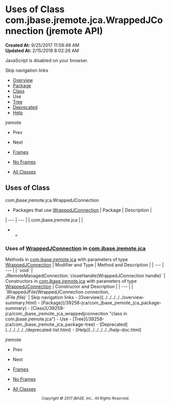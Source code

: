 # Uses of Class com.jbase.jremote.jca.WrappedJConnection (jremote   API)

**Created At:** 9/25/2017 11:58:48 AM  
**Updated At:** 2/15/2018 8:02:26 AM  

<script type="text/javascript"><!--
    try {
        if (location.href.indexOf('is-external=true') == -1) {
            parent.document.title="Uses of Class com.jbase.jremote.jca.WrappedJConnection (jremote   API)";
        }
    }
    catch(err) {
    }
//--></script><noscript><div>JavaScript is disabled on your browser.</div></noscript><!-- ========= START OF TOP NAVBAR ======= -->
<!--   -->
Skip navigation links
<!--   -->
- [Overview](../../../../../overview-summary.html)
- [Package](/39258-jca/com_jbase_jremote_jca_package-summary)
- [Class](/39258-jca/com_jbase_jremote_jca_wrappedjconnection "class in com.jbase.jremote.jca")
- Use
- [Tree](/39258-jca/com_jbase_jremote_jca_package-tree)
- [Deprecated](../../../../../deprecated-list.html)
- [Help](../../../../../help-doc.html)


jremote <br>

- Prev
- Next


- [Frames](../../../../../index.html?com/jbase/jremote/jca/class-use//39261-class-use/com_jbase_jremote_jca_class-use_WrappedJConnection)
- [No Frames](/39261-class-use/com_jbase_jremote_jca_class-use_WrappedJConnection)


- [All Classes](../../../../../allclasses-noframe.html)


<script type="text/javascript"><!--
  allClassesLink = document.getElementById("allclasses_navbar_top");
  if(window==top) {
    allClassesLink.style.display = "block";
  }
  else {
    allClassesLink.style.display = "none";
  }
  //--></script>
<!--   -->
<!-- ========= END OF TOP NAVBAR ========= -->
## Uses of Class
com.jbase.jremote.jca.WrappedJConnection

- <caption><span>Packages that use <a href="/39258-jca/com_jbase_jremote_jca_wrappedjconnection" title="class in com.jbase.jremote.jca">WrappedJConnection</a></span><span class="tabEnd"> </span></caption>| Package | Description |
| --- | --- |
| com.jbase.jremote.jca |   |
- - <!--   -->
### Uses of [WrappedJConnection](/39258-jca/com_jbase_jremote_jca_wrappedjconnection "class in com.jbase.jremote.jca") in [com.jbase.jremote.jca](/39258-jca/com_jbase_jremote_jca_package-summary)


<caption><span>Methods in <a href="/39258-jca/com_jbase_jremote_jca_package-summary">com.jbase.jremote.jca</a> with parameters of type <a href="/39258-jca/com_jbase_jremote_jca_wrappedjconnection" title="class in com.jbase.jremote.jca">WrappedJConnection</a></span><span class="tabEnd"> </span></caption>| Modifier and Type | Method and Description |
| --- | --- |
| `void` | JRemoteManagedConnection.`closeHandle(WrappedJConnection handle)`  |



<caption><span>Constructors in <a href="/39258-jca/com_jbase_jremote_jca_package-summary">com.jbase.jremote.jca</a> with parameters of type <a href="/39258-jca/com_jbase_jremote_jca_wrappedjconnection" title="class in com.jbase.jremote.jca">WrappedJConnection</a></span><span class="tabEnd"> </span></caption>| Constructor and Description |
| --- |
| `WrappedJFile(WrappedJConnection connection,<br>            JFile jfile)`  |
<!-- ======= START OF BOTTOM NAVBAR ====== -->
<!--   -->
Skip navigation links
<!--   -->
- [Overview](../../../../../overview-summary.html)
- [Package](/39258-jca/com_jbase_jremote_jca_package-summary)
- [Class](/39258-jca/com_jbase_jremote_jca_wrappedjconnection "class in com.jbase.jremote.jca")
- Use
- [Tree](/39258-jca/com_jbase_jremote_jca_package-tree)
- [Deprecated](../../../../../deprecated-list.html)
- [Help](../../../../../help-doc.html)


jremote <br>

- Prev
- Next


- [Frames](../../../../../index.html?com/jbase/jremote/jca/class-use//39261-class-use/com_jbase_jremote_jca_class-use_WrappedJConnection)
- [No Frames](/39261-class-use/com_jbase_jremote_jca_class-use_WrappedJConnection)


- [All Classes](../../../../../allclasses-noframe.html)


<script type="text/javascript"><!--
  allClassesLink = document.getElementById("allclasses_navbar_bottom");
  if(window==top) {
    allClassesLink.style.display = "block";
  }
  else {
    allClassesLink.style.display = "none";
  }
  //--></script>
<!--   -->
<!-- ======== END OF BOTTOM NAVBAR ======= -->
<small>			<center>			<i>Copyright © 2017 jBASE, Inc.. All Rights Reserved.</i>		</center></small>

